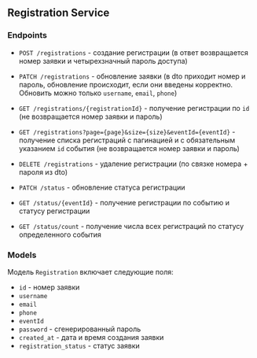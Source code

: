 ## Registration Service

### Endpoints
- `POST /registrations` - создание регистрации (в ответ возвращается номер заявки и четырехзначный пароль доступа)
- `PATCH /registrations` - обновление заявки (в dto приходит номер и пароль, обновление происходит, если они введены корректно. Обновить можно только `username`, `email`, `phone`)
- `GET /registrations/{registrationId}` - получение регистрации по `id` (не возвращается номер заявки и пароль)
- `GET /registrations?page={page}&size={size}&eventId={eventId}` - получение списка регистраций с пагинацией и с обязательным указанием `id` события (не возвращается номер заявки и пароль)
- `DELETE /registrations` - удаление регистрации (по связке номера + пароля из dto)

- `PATCH /status` - обновление статуса регистрации
- `GET /status/{eventId}` - получение регистрации по событию и статусу регистрации
- `GET /status/count` - получение числа всех регистраций по статусу определенного события

### Models
Модель `Registration` включает следующие поля: 
- `id` - номер заявки
- `username`
- `email`
- `phone`
- `eventId`
- `password` - сгенерированный пароль
- `created_at` - дата и время создания заявки
- `registration_status` - статус заявки